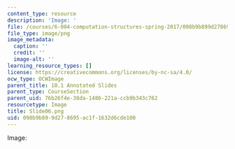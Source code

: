 ```yaml
---
content_type: resource
description: 'Image: '
file: /courses/6-004-computation-structures-spring-2017/098b9b899d278695ac1f1632d6cde100_Slide06.png
file_type: image/png
image_metadata:
  caption: ''
  credit: ''
  image-alt: ''
learning_resource_types: []
license: https://creativecommons.org/licenses/by-nc-sa/4.0/
ocw_type: OCWImage
parent_title: 10.1 Annotated Slides
parent_type: CourseSection
parent_uid: 76b26f4e-38da-1486-221a-ccb9b343c762
resourcetype: Image
title: Slide06.png
uid: 098b9b89-9d27-8695-ac1f-1632d6cde100
---
```

Image: 
